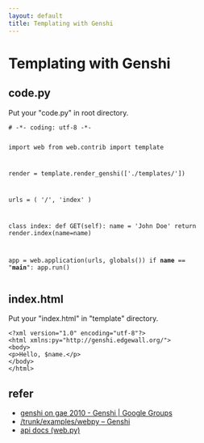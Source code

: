 ```yaml
---
layout: default
title: Templating with Genshi
---
```


# Templating with Genshi

<p> 
 
<h2>code.py</h2> 
<p>Put your &quot;code.py&quot; in root directory.
</p> 
<pre><code># -*- coding: utf-8 -*-
 
import web
from web.contrib import template
 
render = template.render_genshi(['./templates/'])
 
urls = (
    '/', 'index'
)
 
class index:
    def GET(self):
        name = 'John Doe'
        return render.index(name=name)
 
app = web.application(urls, globals())
if __name__ == &quot;__main__&quot;:
    app.run()
</code></pre> 
<h2>index.html</h2> 
<p>Put your &quot;index.html&quot; in &quot;template&quot; directory.
</p> 
<pre><code>&lt;?xml version=&quot;1.0&quot; encoding=&quot;utf-8&quot;?&gt;
&lt;html xmlns:py=&quot;http://genshi.edgewall.org/&quot;&gt;
&lt;body&gt;
&lt;p&gt;Hello, $name.&lt;/p&gt;
&lt;/body&gt;
&lt;/html&gt;
</code></pre> 
<h2>refer</h2> 
<ul> 
 <li> 
     <a href="http://groups.google.com/group/genshi/t/4f3fa1beddbd4ffc">genshi on gae 2010 - Genshi | Google Groups</a> 
 </li> 
 
 <li> 
     <a href="http://genshi.edgewall.org/browser/trunk/examples/webpy?rev=332">/trunk/examples/webpy – Genshi</a> 
 </li> 
 
 <li> 
     <a href="http://webpy.org/docs/0.3/api">api docs (web.py)</a> 
 </li> 
</ul> 
 
 
</p>